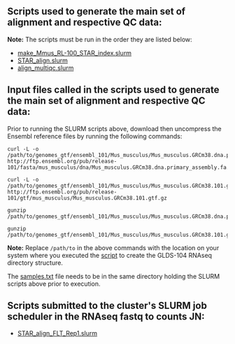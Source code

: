 ## Scripts used to generate the main set of alignment and respective QC data:
**Note:** The scripts must be run in the order they are listed below:
- [make_Mmus_RL-100_STAR_index.slurm](make_Mmus_RL-100_STAR_index.slurm)
- [STAR_align.slurm](STAR_align.slurm)
- [align_multiqc.slurm](align_multiqc.slurm)

## Input files called in the scripts used to generate the main set of alignment and respective QC data:
Prior to running the SLURM scripts above, download then uncompress the Ensembl reference files by running the following commands:
```
curl -L -o /path/to/genomes_gtf/ensembl_101/Mus_musculus/Mus_musculus.GRCm38.dna.primary_assembly.fa.gz http://ftp.ensembl.org/pub/release-101/fasta/mus_musculus/dna/Mus_musculus.GRCm38.dna.primary_assembly.fa.gz

curl -L -o /path/to/genomes_gtf/ensembl_101/Mus_musculus/Mus_musculus.GRCm38.101.gtf.gz http://ftp.ensembl.org/pub/release-101/gtf/mus_musculus/Mus_musculus.GRCm38.101.gtf.gz

gunzip /path/to/genomes_gtf/ensembl_101/Mus_musculus/Mus_musculus.GRCm38.dna.primary_assembly.fa.gz

gunzip /path/to/genomes_gtf/ensembl_101/Mus_musculus/Mus_musculus.GRCm38.101.gtf.gz
```
**Note:** Replace `/path/to` in the above commands with the location on your system where you executed the [script](../../RNAseq_Tool_Installation/RNAseq_bc_June_2021_dir.sh) to create the GLDS-104 RNAseq directory structure.

The [samples.txt](../samples.txt) file needs to be in the same directory holding the SLURM scripts above prior to execution.

## Scripts submitted to the cluster's SLURM job scheduler in the RNAseq fastq to counts JN:
- [STAR_align_FLT_Rep1.slurm](STAR_align_FLT_Rep1.slurm)
